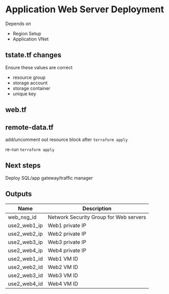 # Application Web Server Deployment

Depends on

- Region Setup
- Application VNet

## tstate.tf changes

Ensure these values are correct

- resource group
- storage account
- storage container
- unique key

## web.tf

## remote-data.tf

add/uncomment out resource block  after ```terraform apply```

re-run ```terraform apply```

## Next steps

Deploy SQL/app gateway/traffic manager

## Outputs

| Name | Description |
|------|-------------|
| web_nsg_id | Network Security Group for Web servers |
| use2_web1_ip | Web1 private IP |
| use2_web2_ip | Web2 private IP |
| use2_web3_ip | Web3 private IP |
| use2_web4_ip | Web4 private IP |
| use2_web1_id | Web1 VM ID |
| use2_web2_id | Web2 VM ID |
| use2_web3_id | Web3 VM ID |
| use2_web4_id | Web4 VM ID |
